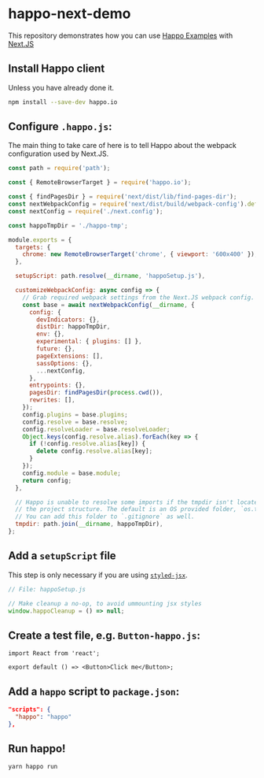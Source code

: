# happo-next-demo

This repository demonstrates how you can use [Happo
Examples](https://docs.happo.io/docs/examples) with
[Next.JS](https://nextjs.org/)

## Install Happo client

Unless you have already done it.
```sh
npm install --save-dev happo.io
```

## Configure `.happo.js`:

The main thing to take care of here is to tell Happo about the webpack
configuration used by Next.JS.

```js
const path = require('path');

const { RemoteBrowserTarget } = require('happo.io');

const { findPagesDir } = require('next/dist/lib/find-pages-dir');
const nextWebpackConfig = require('next/dist/build/webpack-config').default;
const nextConfig = require('./next.config');

const happoTmpDir = './happo-tmp';

module.exports = {
  targets: {
    chrome: new RemoteBrowserTarget('chrome', { viewport: '600x400' }),
  },

  setupScript: path.resolve(__dirname, 'happoSetup.js'),

  customizeWebpackConfig: async config => {
    // Grab required webpack settings from the Next.JS webpack config.
    const base = await nextWebpackConfig(__dirname, {
      config: {
        devIndicators: {},
        distDir: happoTmpDir,
        env: {},
        experimental: { plugins: [] },
        future: {},
        pageExtensions: [],
        sassOptions: {},
        ...nextConfig,
      },
      entrypoints: {},
      pagesDir: findPagesDir(process.cwd()),
      rewrites: [],
    });
    config.plugins = base.plugins;
    config.resolve = base.resolve;
    config.resolveLoader = base.resolveLoader;
    Object.keys(config.resolve.alias).forEach(key => {
      if (!config.resolve.alias[key]) {
        delete config.resolve.alias[key];
      }
    });
    config.module = base.module;
    return config;
  },

  // Happo is unable to resolve some imports if the tmpdir isn't located inside
  // the project structure. The default is an OS provided folder, `os.tmpdir()`.
  // You can add this folder to `.gitignore` as well.
  tmpdir: path.join(__dirname, happoTmpDir),
};

```

## Add a `setupScript` file

This step is only necessary if you are using
[`styled-jsx`](https://github.com/zeit/styled-jsx).

```js
// File: happoSetup.js

// Make cleanup a no-op, to avoid ummounting jsx styles
window.happoCleanup = () => null;
```


## Create a test file, e.g. `Button-happo.js`:

```tsx
import React from 'react';

export default () => <Button>Click me</Button>;
```

## Add a `happo` script to `package.json`:

```json
"scripts": {
  "happo": "happo"
},
```

## Run happo!

```bash
yarn happo run
```


